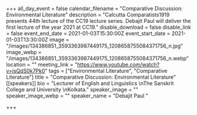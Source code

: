 +++
all_day_event = false
calendar_filename = "Comparative Discussion: Environmental Literature"
description = "Calcutta Comparatists1919 presents 44th lecture of the CC19 lecture series. Debajit Paul will deliver the first lecture of the year 2021 at CC19."
disable_download = false
disable_link = false
event_end_date = 2021-01-03T15:30:00Z
event_start_date = 2021-01-03T13:30:00Z
image = "/images/134386851_3593363987449175_1208658755084371756_n.jpg"
image_webp = "/images/134386851_3593363987449175_1208658755084371756_n.webp"
location = ""
meeting_link = "https://www.youtube.com/watch?v=jsQdS0k7Pk0"
tags = ["Environmental Literature", "Comparative Literature"]
title = "Comparative Discussion: Environmental Literature"
[[speakers]]
bio = "Lecturer of English and Linguistics \nThe Sanskrit College and University \nKolkata."
speaker_image = ""
speaker_image_webp = ""
speaker_name = "Debajit Paul "

+++
